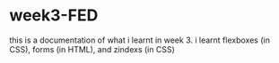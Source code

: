 # week3-FED
 this is a documentation of what i learnt in week 3.
 i learnt flexboxes (in CSS), forms (in HTML), and zindexs (in CSS)
